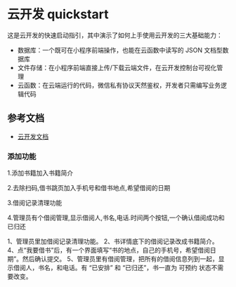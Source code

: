 # 云开发 quickstart

这是云开发的快速启动指引，其中演示了如何上手使用云开发的三大基础能力：

- 数据库：一个既可在小程序前端操作，也能在云函数中读写的 JSON 文档型数据库
- 文件存储：在小程序前端直接上传/下载云端文件，在云开发控制台可视化管理
- 云函数：在云端运行的代码，微信私有协议天然鉴权，开发者只需编写业务逻辑代码

## 参考文档

- [云开发文档](https://developers.weixin.qq.com/miniprogram/dev/wxcloud/basis/getting-started.html)

### 添加功能

1.添加书籍加入书籍简介

2.去除扫码,借书跳页加入手机号和借书地点,希望借阅的日期

3.借阅记录清理功能

4.管理员有个借阅管理,显示借阅人,书名,电话.时间两个按钮,一个确认借阅成功和已归还





1、管理员里加借阅记录清理功能。
2、书详情底下的借阅记录改成书籍简介。
4、点“我要借书”后，有一个界面填写“书的地点，自己的手机号，希望借阅日期”。然后确认提交。
5、管理员里有借阅管理，把所有的借阅信息列到一起，显示借阅人，书名，和电话。有 “已安排” 和 “已归还”，书一直为      可预约     状态不需要改变。